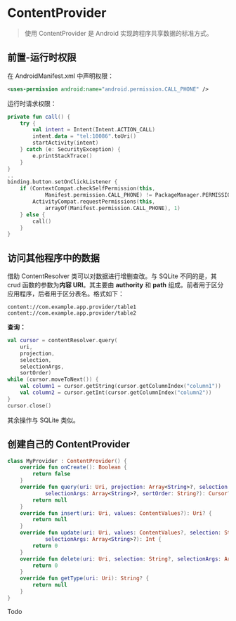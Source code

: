 # ContentProvider

> 使用 ContentProvider 是 Android 实现跨程序共享数据的标准方式。

## 前置-运行时权限

在 AndroidManifest.xml 中声明权限：

```xml
<uses-permission android:name="android.permission.CALL_PHONE" />
```

运行时请求权限：

```kotlin
private fun call() {
    try {
        val intent = Intent(Intent.ACTION_CALL)
        intent.data = "tel:10086".toUri()
        startActivity(intent)
    } catch (e: SecurityException) {
        e.printStackTrace()
    }
}
..
binding.button.setOnClickListener {
    if (ContextCompat.checkSelfPermission(this,
            Manifest.permission.CALL_PHONE) != PackageManager.PERMISSION_GRANTED) {
        ActivityCompat.requestPermissions(this,
            arrayOf(Manifest.permission.CALL_PHONE), 1)
    } else {
        call()
    }
}
```

## 访问其他程序中的数据

借助 ContentResolver 类可以对数据进行增删查改。与 SQLite 不同的是，其 crud 函数的参数为**内容 URI**。其主要由 **authority** 和 **path** 组成。前者用于区分应用程序，后者用于区分表名。格式如下：

```uri
content://com.example.app.provider/table1 
content://com.example.app.provider/table2 
```

**查询：**

```kotlin
val cursor = contentResolver.query( 
    uri, 
    projection, 
    selection, 
    selectionArgs, 
    sortOrder) 
while (cursor.moveToNext()) { 
    val column1 = cursor.getString(cursor.getColumnIndex("column1")) 
    val column2 = cursor.getInt(cursor.getColumnIndex("column2")) 
} 
cursor.close() 
```

其余操作与 SQLite 类似。

## 创建自己的 ContentProvider

```kotlin
class MyProvider : ContentProvider() { 
    override fun onCreate(): Boolean { 
        return false 
    } 
    override fun query(uri: Uri, projection: Array<String>?, selection: String?, 
            selectionArgs: Array<String>?, sortOrder: String?): Cursor? { 
        return null 
    } 
    override fun insert(uri: Uri, values: ContentValues?): Uri? { 
        return null 
    }  
    override fun update(uri: Uri, values: ContentValues?, selection: String?, 
            selectionArgs: Array<String>?): Int { 
        return 0 
    } 
    override fun delete(uri: Uri, selection: String?, selectionArgs: Array<String>?): Int { 
        return 0 
    } 
    override fun getType(uri: Uri): String? { 
        return null 
    } 
}
```

Todo
